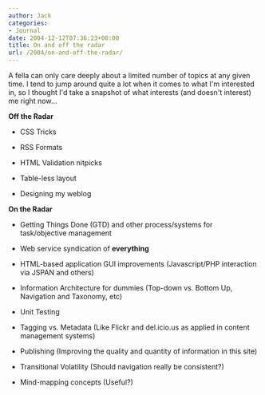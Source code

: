 ```yaml
---
author: Jack
categories:
- Journal
date: 2004-12-12T07:36:23+00:00
title: On and off the radar
url: /2004/on-and-off-the-radar/
---
```


A fella can only care deeply about a limited number of topics at any given time. I tend to jump around quite a lot when it comes to what I'm interested in, so I thought I'd take a snapshot of what interests (and doesn't interest) me right now&#8230;

**Off the Radar**

</p> 

  * CSS Tricks


  * RSS Formats


  * HTML Validation nitpicks


  * Table-less layout


  * Designing my weblog
</ul> 

**On the Radar**

</p> 

  * Getting Things Done (GTD) and other process/systems for task/objective management


  * Web service syndication of **everything**


  * HTML-based application GUI improvements (Javascript/PHP interaction via JSPAN and others)


  * Information Architecture for dummies (Top-down vs. Bottom Up, Navigation and Taxonomy, etc)


  * Unit Testing


  * Tagging vs. Metadata (Like Flickr and del.icio.us as applied in content management systems)


  * Publishing (Improving the quality and quantity of information in this site)


  * Transitional Volatility (Should navigation really be consistent?)


  * Mind-mapping concepts (Useful?)
</ul>